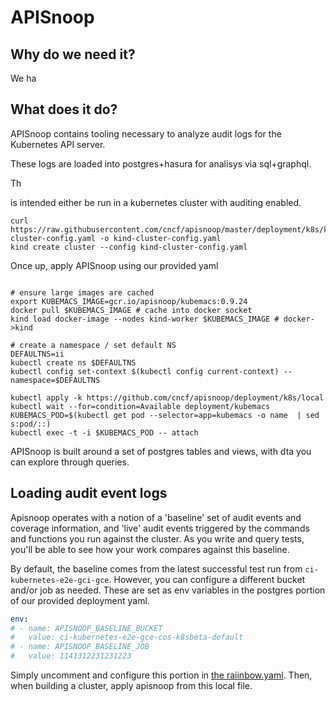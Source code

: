 # APISnoop

## Why do we need it?

We ha

## What does it do?

APISnoop contains tooling necessary to analyze audit logs for the Kubernetes API server.

These logs are loaded into postgres+hasura for analisys via sql+graphql.

Th

is intended either be run in a kubernetes cluster with auditing enabled.




```shell
curl https://raw.githubusercontent.com/cncf/apisnoop/master/deployment/k8s/kind-cluster-config.yaml -o kind-cluster-config.yaml
kind create cluster --config kind-cluster-config.yaml
```

Once up, apply APISnoop using our provided yaml 

```shell

# ensure large images are cached
export KUBEMACS_IMAGE=gcr.io/apisnoop/kubemacs:0.9.24
docker pull $KUBEMACS_IMAGE # cache into docker socket
kind load docker-image --nodes kind-worker $KUBEMACS_IMAGE # docker->kind

# create a namespace / set default NS
DEFAULTNS=ii
kubectl create ns $DEFAULTNS
kubectl config set-context $(kubectl config current-context) --namespace=$DEFAULTNS

kubectl apply -k https://github.com/cncf/apisnoop/deployment/k8s/local
kubectl wait --for=condition=Available deployment/kubemacs
KUBEMACS_POD=$(kubectl get pod --selector=app=kubemacs -o name  | sed s:pod/::)
kubectl exec -t -i $KUBEMACS_POD -- attach
```

APISnoop is built around a set of postgres tables and views, with dta you can explore through queries.

## Loading audit event logs
Apisnoop operates with a notion of a 'baseline' set of audit events and coverage information, and 'live' audit events triggered by the commands and functions you run against the cluster.  As you write and query tests, you'll be able to see how your work compares against this baseline.

By default, the baseline comes from the latest successful test run from `ci-kubernetes-e2e-gci-gce`.  However, you can configure a different bucket and/or job as needed.  These are set as env variables in the postgres portion of our provided deployment yaml.  

```yaml
env:
# - name: APISNOOP_BASELINE_BUCKET
#   value: ci-kubernetes-e2e-gce-cos-k8sbeta-default
# - name: APISNOOP_BASELINE_JOB
#   value: 1141312231231223
```

Simply uncomment and configure this portion in [the raiinbow.yaml](deployment/k8s/raiinbow.yaml).  Then, when building a cluster, apply apisnoop from this local file.
